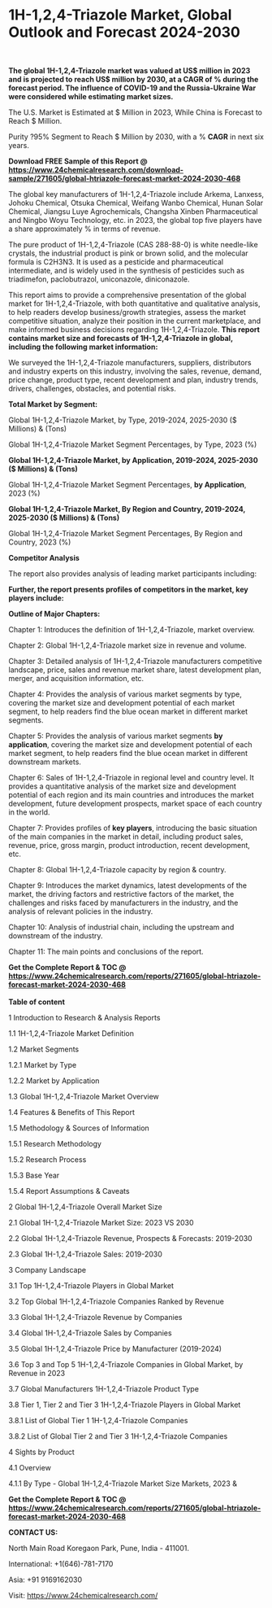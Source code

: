 <h1>1H-1,2,4-Triazole Market, Global Outlook and Forecast 2024-2030</h1><br/><p><strong>The global 1H-1,2,4-Triazole market was valued at US$ million in 2023 and is projected to reach US$ million by 2030, at a <strong>CAGR</strong> of % during the forecast period. The influence of COVID-19 and the Russia-Ukraine War were considered while estimating market sizes.</strong></p><p>The U.S. Market is Estimated at $ Million in 2023, While China is Forecast to Reach $ Million.</p><p>Purity ?95% Segment to Reach $ Million by 2030, with a % <strong>CAGR</strong> in next six years.</p><div><b>Download FREE Sample of this Report @ <a href="https://www.24chemicalresearch.com/download-sample/271605/global-htriazole-forecast-market-2024-2030-468">https://www.24chemicalresearch.com/download-sample/271605/global-htriazole-forecast-market-2024-2030-468</a></b></div><p>The global key manufacturers of 1H-1,2,4-Triazole include Arkema, Lanxess, Johoku Chemical, Otsuka Chemical, Weifang Wanbo Chemical, Hunan Solar Chemical, Jiangsu Luye Agrochemicals, Changsha Xinben Pharmaceutical and Ningbo Woyu Technology, etc. in 2023, the global top five players have a share approximately % in terms of revenue.</p><p>The pure product of 1H-1,2,4-Triazole (CAS 288-88-0) is white needle-like crystals, the industrial product is pink or brown solid, and the molecular formula is C2H3N3. It is used as a pesticide and pharmaceutical intermediate, and is widely used in the synthesis of pesticides such as triadimefon, paclobutrazol, uniconazole, diniconazole.</p><p>This report aims to provide a comprehensive presentation of the global market for 1H-1,2,4-Triazole, with both quantitative and qualitative analysis, to help readers develop business/growth strategies, assess the market competitive situation, analyze their position in the current marketplace, and make informed business decisions regarding 1H-1,2,4-Triazole. <strong>This report contains market size and forecasts of 1H-1,2,4-Triazole in global, including the following market information:</strong></p><p>We surveyed the 1H-1,2,4-Triazole manufacturers, suppliers, distributors and industry experts on this industry, involving the sales, revenue, demand, price change, product type, recent development and plan, industry trends, drivers, challenges, obstacles, and potential risks.</p><p><strong>Total Market by Segment:</strong></p><p>Global 1H-1,2,4-Triazole Market, by Type, 2019-2024, 2025-2030 ($ Millions) & (Tons)</p><p>Global 1H-1,2,4-Triazole Market Segment Percentages, by Type, 2023 (%)</p><p><strong>Global 1H-1,2,4-Triazole Market, <strong>by Application</strong>, 2019-2024, 2025-2030 ($ Millions) & (Tons)</strong></p><p>Global 1H-1,2,4-Triazole Market Segment Percentages, <strong>by Application</strong>, 2023 (%)</p><p><strong>Global 1H-1,2,4-Triazole Market, By Region and Country, 2019-2024, 2025-2030 ($ Millions) & (Tons)</strong></p><p>Global 1H-1,2,4-Triazole Market Segment Percentages, By Region and Country, 2023 (%)</p><p><strong>Competitor Analysis</strong></p><p>The report also provides analysis of leading market participants including:</p><p><strong>Further, the report presents profiles of competitors in the market, <strong>key players</strong> include:</strong></p><p><strong>Outline of Major Chapters:</strong></p><p>Chapter 1: Introduces the definition of 1H-1,2,4-Triazole, market overview.</p><p>Chapter 2: Global 1H-1,2,4-Triazole market size in revenue and volume.</p><p>Chapter 3: Detailed analysis of 1H-1,2,4-Triazole manufacturers competitive landscape, price, sales and revenue market share, latest development plan, merger, and acquisition information, etc.</p><p>Chapter 4: Provides the analysis of various market segments by type, covering the market size and development potential of each market segment, to help readers find the blue ocean market in different market segments.</p><p>Chapter 5: Provides the analysis of various market segments <strong>by application</strong>, covering the market size and development potential of each market segment, to help readers find the blue ocean market in different downstream markets.</p><p>Chapter 6: Sales of 1H-1,2,4-Triazole in regional level and country level. It provides a quantitative analysis of the market size and development potential of each region and its main countries and introduces the market development, future development prospects, market space of each country in the world.</p><p>Chapter 7: Provides profiles of <strong>key players</strong>, introducing the basic situation of the main companies in the market in detail, including product sales, revenue, price, gross margin, product introduction, recent development, etc.</p><p>Chapter 8: Global 1H-1,2,4-Triazole capacity by region & country.</p><p>Chapter 9: Introduces the market dynamics, latest developments of the market, the driving factors and restrictive factors of the market, the challenges and risks faced by manufacturers in the industry, and the analysis of relevant policies in the industry.</p><p>Chapter 10: Analysis of industrial chain, including the upstream and downstream of the industry.</p><p>Chapter 11: The main points and conclusions of the report.</p><div><b>Get the Complete Report & TOC @ <a href="https://www.24chemicalresearch.com/reports/271605/global-htriazole-forecast-market-2024-2030-468">https://www.24chemicalresearch.com/reports/271605/global-htriazole-forecast-market-2024-2030-468</a></b></div><br><b>Table of content</b><p>1 Introduction to Research & Analysis Reports<br />
 
  1.1 1H-1,2,4-Triazole Market Definition<br />
 
  1.2 Market Segments<br />
 
  1.2.1 Market by Type<br />
 
  1.2.2 Market by Application<br />
 
  1.3 Global 1H-1,2,4-Triazole Market Overview<br />
 
  1.4 Features & Benefits of This Report<br />
 
  1.5 Methodology & Sources of Information<br />
 
  1.5.1 Research Methodology<br />
 
  1.5.2 Research Process<br />
 
  1.5.3 Base Year<br />
 
  1.5.4 Report Assumptions & Caveats<br />
 
 2 Global 1H-1,2,4-Triazole Overall Market Size<br />
 
  2.1 Global 1H-1,2,4-Triazole Market Size: 2023 VS 2030<br />
 
  2.2 Global 1H-1,2,4-Triazole Revenue, Prospects & Forecasts: 2019-2030<br />
 
  2.3 Global 1H-1,2,4-Triazole Sales: 2019-2030<br />
 
 3 Company Landscape<br />
 
  3.1 Top 1H-1,2,4-Triazole Players in Global Market<br />
 
  3.2 Top Global 1H-1,2,4-Triazole Companies Ranked by Revenue<br />
 
  3.3 Global 1H-1,2,4-Triazole Revenue by Companies<br />
 
  3.4 Global 1H-1,2,4-Triazole Sales by Companies<br />
 
  3.5 Global 1H-1,2,4-Triazole Price by Manufacturer (2019-2024)<br />
 
  3.6 Top 3 and Top 5 1H-1,2,4-Triazole Companies in Global Market, by Revenue in 2023<br />
 
  3.7 Global Manufacturers 1H-1,2,4-Triazole Product Type<br />
 
  3.8 Tier 1, Tier 2 and Tier 3 1H-1,2,4-Triazole Players in Global Market<br />
 
  3.8.1 List of Global Tier 1 1H-1,2,4-Triazole Companies<br />
 
  3.8.2 List of Global Tier 2 and Tier 3 1H-1,2,4-Triazole Companies<br />
 
 4 Sights by Product<br />
 
  4.1 Overview<br />
 
  4.1.1 By Type - Global 1H-1,2,4-Triazole Market Size Markets, 2023 &<br><div><b>Get the Complete Report & TOC @ <a href="https://www.24chemicalresearch.com/reports/271605/global-htriazole-forecast-market-2024-2030-468">https://www.24chemicalresearch.com/reports/271605/global-htriazole-forecast-market-2024-2030-468</a></b></div></p>
 
 <b>CONTACT US:</b><br>
 
 North Main Road Koregaon Park, Pune, India - 411001.<br/>
 
 International: +1(646)-781-7170<br/>
 
 Asia: +91 9169162030<br/>
 
 Visit: <a href="https://www.24chemicalresearch.com/">https://www.24chemicalresearch.com/</a>
 
 <br>